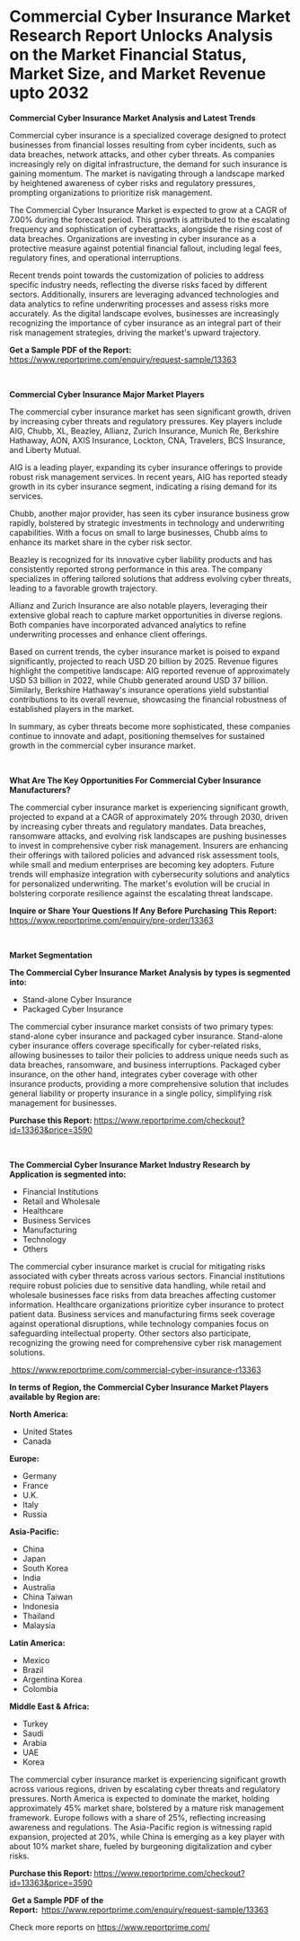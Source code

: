 <p><h1>Commercial Cyber Insurance Market Research Report Unlocks Analysis on the Market Financial Status, Market Size, and Market Revenue upto 2032</h1></p><p><strong>Commercial Cyber Insurance Market Analysis and Latest Trends</strong></p>
<p><p>Commercial cyber insurance is a specialized coverage designed to protect businesses from financial losses resulting from cyber incidents, such as data breaches, network attacks, and other cyber threats. As companies increasingly rely on digital infrastructure, the demand for such insurance is gaining momentum. The market is navigating through a landscape marked by heightened awareness of cyber risks and regulatory pressures, prompting organizations to prioritize risk management.</p><p>The Commercial Cyber Insurance Market is expected to grow at a CAGR of 7.00% during the forecast period. This growth is attributed to the escalating frequency and sophistication of cyberattacks, alongside the rising cost of data breaches. Organizations are investing in cyber insurance as a protective measure against potential financial fallout, including legal fees, regulatory fines, and operational interruptions. </p><p>Recent trends point towards the customization of policies to address specific industry needs, reflecting the diverse risks faced by different sectors. Additionally, insurers are leveraging advanced technologies and data analytics to refine underwriting processes and assess risks more accurately. As the digital landscape evolves, businesses are increasingly recognizing the importance of cyber insurance as an integral part of their risk management strategies, driving the market's upward trajectory.</p></p>
<p><strong>Get a Sample PDF of the Report:&nbsp;</strong> <a href="https://www.reportprime.com/enquiry/request-sample/13363?utm_campaign=3345&utm_medium=2&utm_source=Github&utm_content=ia&utm_term=20032025&utm_id=commercial-cyber-insurance">https://www.reportprime.com/enquiry/request-sample/13363</a></p>
<p>&nbsp;</p>
<p><strong>Commercial Cyber Insurance Major Market Players</strong></p>
<p><p>The commercial cyber insurance market has seen significant growth, driven by increasing cyber threats and regulatory pressures. Key players include AIG, Chubb, XL, Beazley, Allianz, Zurich Insurance, Munich Re, Berkshire Hathaway, AON, AXIS Insurance, Lockton, CNA, Travelers, BCS Insurance, and Liberty Mutual. </p><p>AIG is a leading player, expanding its cyber insurance offerings to provide robust risk management services. In recent years, AIG has reported steady growth in its cyber insurance segment, indicating a rising demand for its services. </p><p>Chubb, another major provider, has seen its cyber insurance business grow rapidly, bolstered by strategic investments in technology and underwriting capabilities. With a focus on small to large businesses, Chubb aims to enhance its market share in the cyber risk sector.</p><p>Beazley is recognized for its innovative cyber liability products and has consistently reported strong performance in this area. The company specializes in offering tailored solutions that address evolving cyber threats, leading to a favorable growth trajectory.</p><p>Allianz and Zurich Insurance are also notable players, leveraging their extensive global reach to capture market opportunities in diverse regions. Both companies have incorporated advanced analytics to refine underwriting processes and enhance client offerings.</p><p>Based on current trends, the cyber insurance market is poised to expand significantly, projected to reach USD 20 billion by 2025. Revenue figures highlight the competitive landscape: AIG reported revenue of approximately USD 53 billion in 2022, while Chubb generated around USD 37 billion. Similarly, Berkshire Hathaway's insurance operations yield substantial contributions to its overall revenue, showcasing the financial robustness of established players in the market.</p><p>In summary, as cyber threats become more sophisticated, these companies continue to innovate and adapt, positioning themselves for sustained growth in the commercial cyber insurance market.</p></p>
<p>&nbsp;</p>
<p><strong>What Are The Key Opportunities For Commercial Cyber Insurance Manufacturers?</strong></p>
<p><p>The commercial cyber insurance market is experiencing significant growth, projected to expand at a CAGR of approximately 20% through 2030, driven by increasing cyber threats and regulatory mandates. Data breaches, ransomware attacks, and evolving risk landscapes are pushing businesses to invest in comprehensive cyber risk management. Insurers are enhancing their offerings with tailored policies and advanced risk assessment tools, while small and medium enterprises are becoming key adopters. Future trends will emphasize integration with cybersecurity solutions and analytics for personalized underwriting. The market's evolution will be crucial in bolstering corporate resilience against the escalating threat landscape.</p></p>
<p><strong>Inquire or Share Your Questions If Any Before Purchasing This Report:</strong> <a href="https://www.reportprime.com/enquiry/pre-order/13363?utm_campaign=3345&utm_medium=2&utm_source=Github&utm_content=ia&utm_term=20032025&utm_id=commercial-cyber-insurance">https://www.reportprime.com/enquiry/pre-order/13363</a></p>
<p>&nbsp;</p>
<p><strong>Market Segmentation</strong></p>
<p><strong>The Commercial Cyber Insurance Market Analysis by types is segmented into:</strong></p>
<p><ul><li>Stand-alone Cyber Insurance</li><li>Packaged Cyber Insurance</li></ul></p>
<p><p>The commercial cyber insurance market consists of two primary types: stand-alone cyber insurance and packaged cyber insurance. Stand-alone cyber insurance offers coverage specifically for cyber-related risks, allowing businesses to tailor their policies to address unique needs such as data breaches, ransomware, and business interruptions. Packaged cyber insurance, on the other hand, integrates cyber coverage with other insurance products, providing a more comprehensive solution that includes general liability or property insurance in a single policy, simplifying risk management for businesses.</p></p>
<p><strong>Purchase this Report:&nbsp;</strong><a href="https://www.reportprime.com/checkout?id=13363&price=3590&utm_campaign=3345&utm_medium=2&utm_source=Github&utm_content=ia&utm_term=20032025&utm_id=commercial-cyber-insurance">https://www.reportprime.com/checkout?id=13363&price=3590</a></p>
<p>&nbsp;</p>
<p><strong>The Commercial Cyber Insurance Market Industry Research by Application is segmented into:</strong></p>
<p><ul><li>Financial Institutions</li><li>Retail and Wholesale</li><li>Healthcare</li><li>Business Services</li><li>Manufacturing</li><li>Technology</li><li>Others</li></ul></p>
<p><p>The commercial cyber insurance market is crucial for mitigating risks associated with cyber threats across various sectors. Financial institutions require robust policies due to sensitive data handling, while retail and wholesale businesses face risks from data breaches affecting customer information. Healthcare organizations prioritize cyber insurance to protect patient data. Business services and manufacturing firms seek coverage against operational disruptions, while technology companies focus on safeguarding intellectual property. Other sectors also participate, recognizing the growing need for comprehensive cyber risk management solutions.</p></p>
<p><a href="https://www.reportprime.com/commercial-cyber-insurance-r13363?utm_campaign=3345&utm_medium=2&utm_source=Github&utm_content=ia&utm_term=20032025&utm_id=commercial-cyber-insurance">&nbsp;https://www.reportprime.com/commercial-cyber-insurance-r13363</a></p>
<p><strong>In terms of Region, the Commercial Cyber Insurance Market Players available by Region are:</strong></p>
<p>
    <p> <strong> North America: </strong>
        <ul>
            <li>United States</li>
            <li>Canada</li>
        </ul>
        </p> 
    <p> <strong> Europe: </strong>
        <ul>
            <li>Germany</li>
            <li>France</li>
            <li>U.K.</li>
            <li>Italy</li>
            <li>Russia</li>
        </ul>
        </p> 
    <p> <strong> Asia-Pacific: </strong>
        <ul>
            <li>China</li>
            <li>Japan</li>
            <li>South Korea</li>
            <li>India</li>
            <li>Australia</li>
            <li>China Taiwan</li>
            <li>Indonesia</li>
            <li>Thailand</li>
            <li>Malaysia</li>
        </ul>
        </p> 
    <p> <strong> Latin America: </strong>
        <ul>
            <li>Mexico</li>
            <li>Brazil</li>
            <li>Argentina Korea</li>
            <li>Colombia</li>
        </ul>
        </p> 
    <p> <strong> Middle East & Africa: </strong>
        <ul>
            <li>Turkey</li>
            <li>Saudi</li>
            <li>Arabia</li>
            <li>UAE</li>
            <li>Korea</li>
        </ul>
    </p>
    </p>
<p><p>The commercial cyber insurance market is experiencing significant growth across various regions, driven by escalating cyber threats and regulatory pressures. North America is expected to dominate the market, holding approximately 45% market share, bolstered by a mature risk management framework. Europe follows with a share of 25%, reflecting increasing awareness and regulations. The Asia-Pacific region is witnessing rapid expansion, projected at 20%, while China is emerging as a key player with about 10% market share, fueled by burgeoning digitalization and cyber risks.</p></p>
<p><strong>Purchase this Report: </strong><a href="https://www.reportprime.com/checkout?id=13363&price=3590&utm_campaign=3345&utm_medium=2&utm_source=Github&utm_content=ia&utm_term=20032025&utm_id=commercial-cyber-insurance">https://www.reportprime.com/checkout?id=13363&price=3590</a></p>
<p>&nbsp;<strong>Get a Sample PDF of the Report:&nbsp;&nbsp;</strong><a href="https://www.reportprime.com/enquiry/request-sample/13363?utm_campaign=3345&utm_medium=2&utm_source=Github&utm_content=ia&utm_term=20032025&utm_id=commercial-cyber-insurance">https://www.reportprime.com/enquiry/request-sample/13363</a></p>
<p><strong></strong></p>
<p>Check more reports on <a href="https://www.reportprime.com/?utm_campaign=3345&utm_medium=2&utm_source=Github&utm_content=ia&utm_term=20032025&utm_id=commercial-cyber-insurance">https://www.reportprime.com/</a></p>
